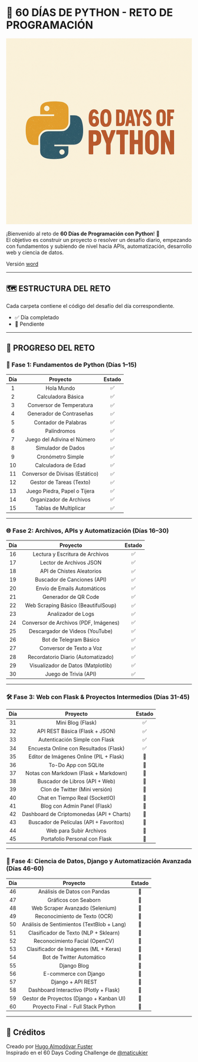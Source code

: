 # 🐍 60 DÍAS DE PYTHON - RETO DE PROGRAMACIÓN

![Logo](assets/img/60DaysOfPython.png)

¡Bienvenido al reto de **60 Días de Programación con Python**! 🚀  
El objetivo es construir un proyecto o resolver un desafío diario, empezando con fundamentos y subiendo de nivel hacia
APIs, automatización, desarrollo web y ciencia de datos.

Versión [word](https://docs.google.com/document/d/1kbTi_IZrkIQ7h4ZOMg-QYWSi0fN63-pTFT2p9lhOiGY/edit?usp=sharing)

---

## 🗺️ ESTRUCTURA DEL RETO

Cada carpeta contiene el código del desafío del día correspondiente.

- ✅ Día completado
- 🔲 Pendiente

---

## 📅 PROGRESO DEL RETO

### 🧩 Fase 1: Fundamentos de Python (Días 1–15)

| Día |            Proyecto             | Estado |
|:---:|:-------------------------------:|:------:|
|  1  |           Hola Mundo            |   ✅    |
|  2  |       Calculadora Básica        |   ✅    |
|  3  |    Conversor de Temperatura     |   ✅    |
|  4  |    Generador de Contraseñas     |   ✅    |
|  5  |      Contador de Palabras       |   ✅    |
|  6  |           Palíndromos           |   ✅    |
|  7  |   Juego del Adivina el Número   |   ✅    |
|  8  |       Simulador de Dados        |   ✅    |
|  9  |        Cronómetro Simple        |   ✅    |
| 10  |       Calculadora de Edad       |   ✅    |
| 11  | Conversor de Divisas (Estático) |   ✅    |
| 12  |    Gestor de Tareas (Texto)     |   ✅    |
| 13  |  Juego Piedra, Papel o Tijera   |   ✅    |
| 14  |     Organizador de Archivos     |   ✅    |
| 15  |      Tablas de Multiplicar      |   ✅    |

---

### 🌐 Fase 2: Archivos, APIs y Automatización (Días 16–30)

| Día |               Proyecto                | Estado |
|:---:|:-------------------------------------:|:------:|
| 16  |    Lectura y Escritura de Archivos    |   ✅    |
| 17  |        Lector de Archivos JSON        |   ✅    |
| 18  |       API de Chistes Aleatorios       |   ✅    |
| 19  |      Buscador de Canciones (API)      |   ✅    |
| 20  |      Envío de Emails Automáticos      |   ✅    |
| 21  |         Generador de QR Code          |   ✅    |
| 22  |  Web Scraping Básico (BeautifulSoup)  |   ✅    |
| 23  |          Analizador de Logs           |   ✅    |
| 24  | Conversor de Archivos (PDF, Imágenes) |   ✅    |
| 25  |    Descargador de Videos (YouTube)    |   ✅    |
| 26  |        Bot de Telegram Básico         |   ✅    |
| 27  |       Conversor de Texto a Voz        |   ✅    |
| 28  |  Recordatorio Diario (Automatizado)   |   ✅    |
| 29  |  Visualizador de Datos (Matplotlib)   |   ✅    |
| 30  |         Juego de Trivia (API)         |   ✅    |

---

### 🛠️ Fase 3: Web con Flask & Proyectos Intermedios (Días 31-45)

| Día |                 Proyecto                  | Estado |
|:---:|:-----------------------------------------:|:------:|
| 31  |             Mini Blog (Flask)             |   ✅    |
| 32  |      API REST Básica (Flask + JSON)       |   ✅    |
| 33  |      Autenticación Simple con Flask       |   ✅    |
| 34  |  Encuesta Online con Resultados (Flask)   |   ✅    |
| 35  |  Editor de Imágenes Online (PIL + Flask)  |   🔲   |
| 36  |           To-Do App con SQLite            |   🔲   |
| 37  |   Notas con Markdown (Flask + Markdown)   |   🔲   |
| 38  |      Buscador de Libros (API + Web)       |   🔲   |
| 39  |      Clon de Twitter (Mini versión)       |   🔲   |
| 40  |      Chat en Tiempo Real (SocketIO)       |   🔲   |
| 41  |       Blog con Admin Panel (Flask)        |   🔲   |
| 42  | Dashboard de Criptomonedas (API + Charts) |   🔲   |
| 43  |  Buscador de Películas (API + Favoritos)  |   🔲   |
| 44  |          Web para Subir Archivos          |   🔲   |
| 45  |       Portafolio Personal con Flask       |   🔲   |

---

### 🔬 Fase 4: Ciencia de Datos, Django y Automatización Avanzada (Días 46-60)

| Día |                  Proyecto                  | Estado |
|:---:|:------------------------------------------:|:------:|
| 46  |        Análisis de Datos con Pandas        |   🔲   |
| 47  |            Gráficos con Seaborn            |   🔲   |
| 48  |      Web Scraper Avanzado (Selenium)       |   🔲   |
| 49  |       Reconocimiento de Texto (OCR)        |   🔲   |
| 50  | Análisis de Sentimientos (TextBlob + Lang) |   🔲   |
| 51  |   Clasificador de Texto (NLP + Sklearn)    |   🔲   |
| 52  |       Reconocimiento Facial (OpenCV)       |   🔲   |
| 53  |   Clasificador de Imágenes (ML + Keras)    |   🔲   |
| 54  |         Bot de Twitter Automático          |   🔲   |
| 55  |                Django Blog                 |   🔲   |
| 56  |           E-commerce con Django            |   🔲   |
| 57  |             Django + API REST              |   🔲   |
| 58  |   Dashboard Interactivo (Plotly + Flask)   |   🔲   |
| 59  |  Gestor de Proyectos (Django + Kanban UI)  |   🔲   |
| 60  |     Proyecto Final - Full Stack Python     |   🔲   |

---

## 📌 Créditos

Creado por [Hugo Almodóvar Fuster](https://www.linkedin.com/in/hugoalmodovar/)  
Inspirado en el 60 Days Coding Challenge de [@maticukier](https://www.linkedin.com/in/matias-cukier-034004230/)

